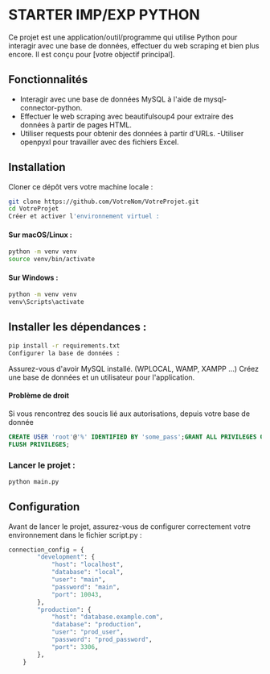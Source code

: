 # STARTER IMP/EXP PYTHON

Ce projet est une application/outil/programme qui utilise Python pour interagir avec une base de données, effectuer du web scraping et bien plus encore. Il est conçu pour [votre objectif principal].

## Fonctionnalités

- Interagir avec une base de données MySQL à l'aide de mysql-connector-python.
- Effectuer le web scraping avec beautifulsoup4 pour extraire des données à partir de pages HTML.
- Utiliser requests pour obtenir des données à partir d'URLs.
  -Utiliser openpyxl pour travailler avec des fichiers Excel.

## Installation

Cloner ce dépôt vers votre machine locale :

```bash
git clone https://github.com/VotreNom/VotreProjet.git
cd VotreProjet
Créer et activer l'environnement virtuel :
```

#### Sur macOS/Linux :

```bash
python -m venv venv
source venv/bin/activate
```

#### Sur Windows :

```bash
python -m venv venv
venv\Scripts\activate
```

## Installer les dépendances :

```bash
pip install -r requirements.txt
Configurer la base de données :
```

Assurez-vous d'avoir MySQL installé. (WPLOCAL, WAMP, XAMPP ...)
Créez une base de données et un utilisateur pour l'application.

#### Problème de droit

Si vous rencontrez des soucis lié aux autorisations, depuis votre base de donnée

```sql
CREATE USER 'root'@'%' IDENTIFIED BY 'some_pass';GRANT ALL PRIVILEGES ON *.* TO 'root'@'%';
FLUSH PRIVILEGES;
```

### Lancer le projet :

```bash
python main.py
```

## Configuration

Avant de lancer le projet, assurez-vous de configurer correctement votre environnement dans le fichier script.py :

```python
connection_config = {
        "development": {
            "host": "localhost",
            "database": "local",
            "user": "main",
            "password": "main",
            "port": 10043,
        },
        "production": {
            "host": "database.example.com",
            "database": "production",
            "user": "prod_user",
            "password": "prod_password",
            "port": 3306,
        },
    }
```
